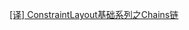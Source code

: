[[译] ConstraintLayout基础系列之Chains链](https://biaomingzhong.github.io/2017/constraintlayout-basics-chains-2/)